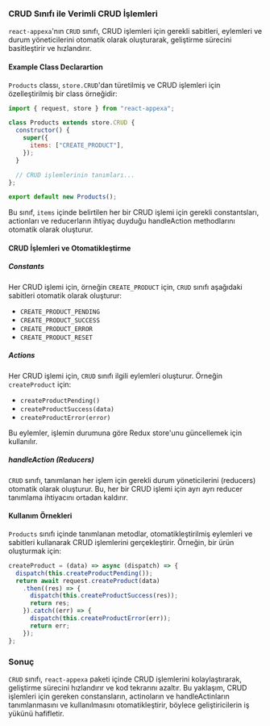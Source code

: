 ### CRUD Sınıfı ile Verimli CRUD İşlemleri

`react-appexa`'nın `CRUD` sınıfı, CRUD işlemleri için gerekli sabitleri, eylemleri ve durum yöneticilerini otomatik olarak oluşturarak, geliştirme sürecini basitleştirir ve hızlandırır.

#### Example Class Declarartion

`Products` classı, `store.CRUD`'dan türetilmiş ve CRUD işlemleri için özelleştirilmiş bir class örneğidir:

```jsx
import { request, store } from "react-appexa";

class Products extends store.CRUD {
  constructor() {
    super({
      items: ["CREATE_PRODUCT"],
    });
  }

  // CRUD işlemlerinin tanımları...
};

export default new Products();
```

Bu sınıf, `items` içinde belirtilen her bir CRUD işlemi için gerekli constantsları, actionları ve reducerların ihtiyaç duyduğu handleAction methodlarını otomatik olarak oluşturur.

#### CRUD İşlemleri ve Otomatikleştirme

##### Constants

Her CRUD işlemi için, örneğin `CREATE_PRODUCT` için, `CRUD` sınıfı aşağıdaki sabitleri otomatik olarak oluşturur:

- `CREATE_PRODUCT_PENDING`
- `CREATE_PRODUCT_SUCCESS`
- `CREATE_PRODUCT_ERROR`
- `CREATE_PRODUCT_RESET`

##### Actions

Her CRUD işlemi için, `CRUD` sınıfı ilgili eylemleri oluşturur. Örneğin `createProduct` için:

- `createProductPending()`
- `createProductSuccess(data)`
- `createProductError(error)`

Bu eylemler, işlemin durumuna göre Redux store'unu güncellemek için kullanılır.

##### handleAction (Reducers)

`CRUD` sınıfı, tanımlanan her işlem için gerekli durum yöneticilerini (reducers) otomatik olarak oluşturur. Bu, her bir CRUD işlemi için ayrı ayrı reducer tanımlama ihtiyacını ortadan kaldırır.

#### Kullanım Örnekleri

`Products` sınıfı içinde tanımlanan metodlar, otomatikleştirilmiş eylemleri ve sabitleri kullanarak CRUD işlemlerini gerçekleştirir. Örneğin, bir ürün oluşturmak için:

```jsx
createProduct = (data) => async (dispatch) => {
  dispatch(this.createProductPending());
  return await request.createProduct(data)
    .then((res) => {
      dispatch(this.createProductSuccess(res));
      return res;
    }).catch((err) => {
      dispatch(this.createProductError(err));
      return err;
    });
};
```

### Sonuç

`CRUD` sınıfı, `react-appexa` paketi içinde CRUD işlemlerini kolaylaştırarak, geliştirme sürecini hızlandırır ve kod tekrarını azaltır. Bu yaklaşım, CRUD işlemleri için gereken constansların, actinoların ve handleActinların tanımlanmasını ve kullanılmasını otomatikleştirir, böylece geliştiricilerin iş yükünü hafifletir.